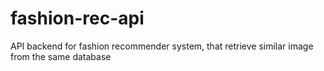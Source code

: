 # fashion-rec-api
API backend for fashion recommender system, that retrieve similar image from the same database
